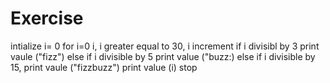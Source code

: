 # Exercise
intialize i= 0
for i=0 i, i greater equal to 30, i increment
if i divisibl by 3 
print vaule ("fizz")
else if i divisible by 5
print value ("buzz:) 
else if i divisible by 15,
print vaule ("fizzbuzz") 
print value (i)
stop

